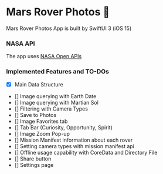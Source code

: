 # Mars Rover Photos 🚀

Mars Rover Photos App is built by SwiftUI 3 (iOS 15)

### NASA API
The app uses [NASA Open APIs](https://api.nasa.gov/index.html#browseAPI)

### Implemented Features and TO-DOs
- [x]  Main Data Structure
- []  Image querying with Earth Date
- []  Image querying with Martian Sol
- []  Filtering with Camera Types
- []  Save to Photos
- []  Image Favorites tab
- []  Tab Bar (Curiosity, Opportunity, Spirit)
- []  Image Zoom Pop-up
- []  Mission Manifest information about each rover
- []  Setting camera types with mission manifest api
- []  Offline usage capability with CoreData and Directory File
- []  Share button
- []  Settings page
